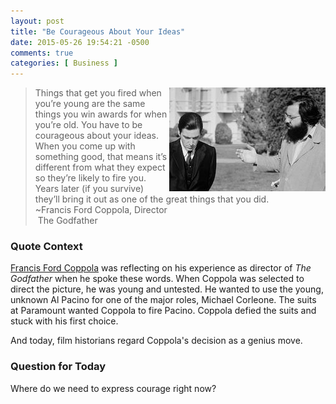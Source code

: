 ```yaml
---
layout: post
title: "Be Courageous About Your Ideas"
date: 2015-05-26 19:54:21 -0500
comments: true
categories: [ Business ]
---
```

<img src="/images/godfather_pacino_coppola.jpg" alt="Godfather: Pacino and Coppola" align="right">

>Things that get you fired when you’re young are the same things you win awards for when you’re old. You have to be courageous about your ideas. When you come up with something good, that means it’s different from what they expect so they’re likely to fire you. Years later (if you survive) they’ll bring it out as one of the great things that you did. <br/>~Francis Ford Coppola, Director<br/>&nbsp;The Godfather

<!--more-->

### Quote Context

[Francis Ford Coppola](http://www.imdb.com/name/nm0000338/) was reflecting on his experience as director of _The Godfather_ when he spoke these words. When Coppola was selected to direct the picture, he was young and untested. He wanted to use the young, unknown Al Pacino for one of the major roles, Michael Corleone. The suits at Paramount wanted Coppola to fire Pacino. Coppola defied the suits and stuck with his first choice. 

And today, film historians regard Coppola's decision as a genius move.

### Question for Today

Where do we need to express courage right now?
